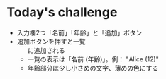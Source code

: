 # Today's challenge
- 入力欄2つ「名前」「年齢」と「追加」ボタン
- 追加ボタンを押すと一覧 <ul> に追加される
- 一覧の表示は「名前 (年齢)」。例： "Alice (12)"
- 年齢部分は少し小さめの文字、薄めの色にする
